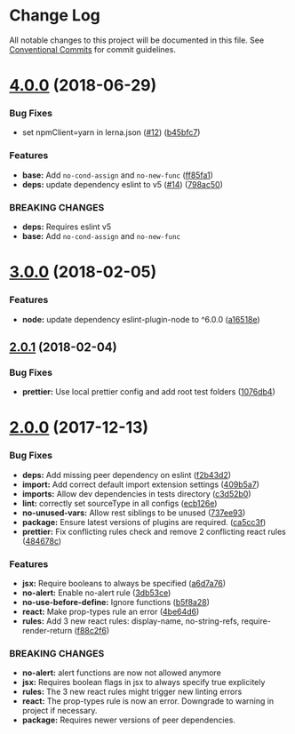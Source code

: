 # Change Log

All notable changes to this project will be documented in this file.
See [Conventional Commits](https://conventionalcommits.org) for commit guidelines.

<a name="4.0.0"></a>
# [4.0.0](https://github.com/researchgate/linting/compare/v3.0.0...v4.0.0) (2018-06-29)


### Bug Fixes

* set npmClient=yarn in lerna.json ([#12](https://github.com/researchgate/linting/issues/12)) ([b45bfc7](https://github.com/researchgate/linting/commit/b45bfc7))


### Features

* **base:** Add `no-cond-assign` and `no-new-func` ([ff85fa1](https://github.com/researchgate/linting/commit/ff85fa1))
* **deps:** update dependency eslint to v5 ([#14](https://github.com/researchgate/linting/issues/14)) ([798ac50](https://github.com/researchgate/linting/commit/798ac50))


### BREAKING CHANGES

* **deps:** Requires eslint v5
* **base:** Add `no-cond-assign` and `no-new-func`




<a name="3.0.0"></a>
# [3.0.0](https://github.com/researchgate/linting/compare/v2.0.1...v3.0.0) (2018-02-05)

### Features

* **node:** update dependency eslint-plugin-node to ^6.0.0 ([a16518e](https://github.com/researchgate/linting/commit/a16518e))

<a name="2.0.1"></a>
## [2.0.1](https://github.com/researchgate/linting/compare/v2.0.0...v2.0.1) (2018-02-04)


### Bug Fixes

* **prettier:** Use local prettier config and add root test folders ([1076db4](https://github.com/researchgate/linting/commit/1076db4))




<a name="2.0.0"></a>
# [2.0.0](https://github.com/researchgate/linting/compare/v1.0.1...v2.0.0) (2017-12-13)


### Bug Fixes

* **deps:** Add missing peer dependency on eslint ([f2b43d2](https://github.com/researchgate/linting/commit/f2b43d2))
* **import:** Add correct default import extension settings ([409b5a7](https://github.com/researchgate/linting/commit/409b5a7))
* **imports:** Allow dev dependencies in tests directory ([c3d52b0](https://github.com/researchgate/linting/commit/c3d52b0))
* **lint:** correctly set sourceType in all configs ([ecb126e](https://github.com/researchgate/linting/commit/ecb126e))
* **no-unused-vars:** Allow rest siblings to be unused ([737ee93](https://github.com/researchgate/linting/commit/737ee93))
* **package:** Ensure latest versions of plugins are required. ([ca5cc3f](https://github.com/researchgate/linting/commit/ca5cc3f))
* **prettier:** Fix conflicting rules check and remove 2 conflicting react rules ([484678c](https://github.com/researchgate/linting/commit/484678c))


### Features

* **jsx:** Require booleans to always be specified ([a6d7a76](https://github.com/researchgate/linting/commit/a6d7a76))
* **no-alert:** Enable no-alert rule ([3db53ce](https://github.com/researchgate/linting/commit/3db53ce))
* **no-use-before-define:** Ignore functions ([b5f8a28](https://github.com/researchgate/linting/commit/b5f8a28))
* **react:** Make prop-types rule an error ([4be64d6](https://github.com/researchgate/linting/commit/4be64d6))
* **rules:** Add 3 new react rules: display-name, no-string-refs, require-render-return ([f88c2f6](https://github.com/researchgate/linting/commit/f88c2f6))


### BREAKING CHANGES

* **no-alert:** alert functions are now not allowed anymore
* **jsx:** Requires boolean flags in jsx to always specify true explicitely
* **rules:** The 3 new react rules might trigger new linting errors
* **react:** The prop-types rule is now an error. Downgrade to warning in project if necessary.
* **package:** Requires newer versions of peer dependencies.
